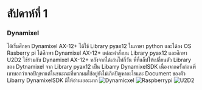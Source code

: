 # สัปดาห์ที่ 1
### Dynamixel
ได้เริ่มศึกษา Dynamixel AX-12+ ได้ใช้ Library pyax12 ในภาษา python และได้ลง OS Rasberry pi ได้ศึกษา Dynamixel AX-12+ แต่ละคำสั่งบน Library pyax12 และศึกษา U2D2 ใช้ร่วมกับ Dynamixel AX-12+ หลังจากได้เล่นไท่กี่วัน พี่ที่แล็ปให้เปลี่ยนตัว Library ของ Dytnamixel จาก Library pyax12 เป็น Libarry DynamixelSDK เนื่องจากครั้งก่อนพี่เขาบอกว่าเจอปัญหาแต่ในขนะณะที่พวกผมใช้อยู่ยังไม่เกิดปัญหาอะไรและ Document ของตัว Libarry DynamixelSDK มีให้อ่านเยอะมาก
![Dynamicxel](https://user-images.githubusercontent.com/65691345/110531681-72e56300-814e-11eb-90ae-605311880719.jpg)
![Raspberrypi](https://user-images.githubusercontent.com/65691345/110531684-737df980-814e-11eb-9c4c-1402dca0e141.jpg)
![U2D2](https://user-images.githubusercontent.com/65691345/110531668-6f51dc00-814e-11eb-8d1e-13e9499c181f.PNG)
